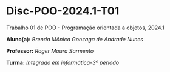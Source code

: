 # Disc-POO-2024.1-T01
Trabalho 01 de POO - Programação orientada a objetos, 2024.1

   **Aluno(a):** *Brenda Mônica Gonzaga de Andrade Nunes*
   
   **Professor:** *Roger Moura Sarmento*

   **Turma:** *Integrado em informática-3º periodo*
